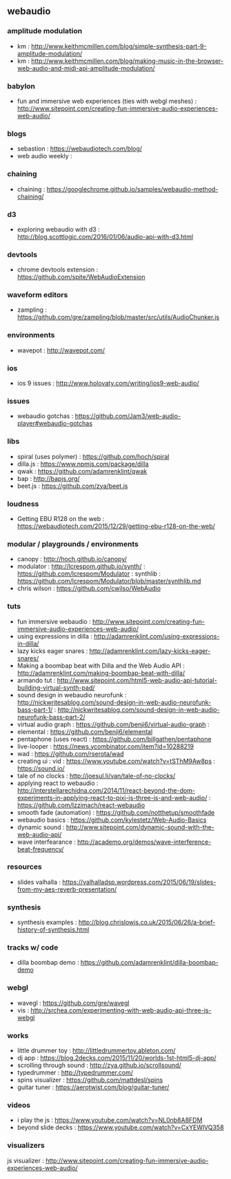 ## webaudio

### amplitude modulation
- km : http://www.keithmcmillen.com/blog/simple-synthesis-part-9-amplitude-modulation/
- km : http://www.keithmcmillen.com/blog/making-music-in-the-browser-web-audio-and-midi-api-amplitude-modulation/

### babylon
- fun and immersive web experiences (ties with webgl meshes) : http://www.sitepoint.com/creating-fun-immersive-audio-experiences-web-audio/

### blogs
- sebastion : https://webaudiotech.com/blog/
- web audio weekly :

### chaining
- chaining : https://googlechrome.github.io/samples/webaudio-method-chaining/

### d3
- exploring webaudio with d3 : http://blog.scottlogic.com/2016/01/06/audio-api-with-d3.html

### devtools
- chrome devtools extension : https://github.com/spite/WebAudioExtension              

### waveform editors
- zampling : https://github.com/gre/zampling/blob/master/src/utils/AudioChunker.js

### environments
- wavepot : http://wavepot.com/

### ios
- ios 9 issues : http://www.holovaty.com/writing/ios9-web-audio/                   

### issues
- webaudio gotchas : https://github.com/Jam3/web-audio-player#webaudio-gotchas

### libs
- spiral (uses polymer) : https://github.com/hoch/spiral
- dilla.js : https://www.npmjs.com/package/dilla
- qwak : https://github.com/adamrenklint/qwak
- bap : http://bapjs.org/
- beet.js : https://github.com/zya/beet.js                                                       

### loudness
- Getting EBU R128 on the web : https://webaudiotech.com/2015/12/29/getting-ebu-r128-on-the-web/

### modular / playgrounds / environments
- canopy : http://hoch.github.io/canopy/
- modulator : http://lcrespom.github.io/synth/ : https://github.com/lcrespom/Modulator : synthlib : https://github.com/lcrespom/Modulator/blob/master/synthlib.md
- chris wilson : https://github.com/cwilso/WebAudio

### tuts
- fun immersive webaudio : http://www.sitepoint.com/creating-fun-immersive-audio-experiences-web-audio/
- using expressions in dilla : http://adamrenklint.com/using-expressions-in-dilla/
- lazy kicks eager snares : http://adamrenklint.com/lazy-kicks-eager-snares/
- Making a boombap beat with Dilla and the Web Audio API : http://adamrenklint.com/making-boombap-beat-with-dilla/
- armando tut : http://www.sitepoint.com/html5-web-audio-api-tutorial-building-virtual-synth-pad/
- sound design in webaudio neurofunk : http://nickwritesablog.com/sound-design-in-web-audio-neurofunk-bass-part-1/   : http://nickwritesablog.com/sound-design-in-web-audio-neurofunk-bass-part-2/   
- virtual audio graph : https://github.com/benji6/virtual-audio-graph :                        
- elemental : https://github.com/benji6/elemental
- pentaphone (uses react) : https://github.com/billgathen/pentaphone                                       
- live-looper : https://news.ycombinator.com/item?id=10288219                                              
- wad : https://github.com/rserota/wad                                                                    
- creating ui : vid : https://www.youtube.com/watch?v=tSThM9Aw8ps : https://sound.io/
- tale of no clocks : http://joesul.li/van/tale-of-no-clocks/                                             
- applying react to webaudio : http://interstellarechidna.com/2014/11/react-beyond-the-dom-experiments-in-applying-react-to-pixi-js-three-js-and-web-audio/ : https://github.com/Izzimach/react-webaudio  
- smooth fade (automation) : https://github.com/notthetup/smoothfade            
- webaudio basics : https://github.com/kylestetz/Web-Audio-Basics                                       
- dynamic sound : http://www.sitepoint.com/dynamic-sound-with-the-web-audio-api/   
- wave interfearance : http://academo.org/demos/wave-interference-beat-frequency/                          

### resources
- slides valhalla : https://valhalladsp.wordpress.com/2015/06/19/slides-from-my-aes-reverb-presentation/  

### synthesis
- synthesis examples : http://blog.chrislowis.co.uk/2015/06/26/a-brief-history-of-synthesis.html           

### tracks w/ code
- dilla boombap demo : https://github.com/adamrenklint/dilla-boombap-demo

### webgl
- wavegl : https://github.com/gre/wavegl
- vis : http://srchea.com/experimenting-with-web-audio-api-three-js-webgl

### works
- little drummer toy : http://littledrummertoy.ableton.com/
- dj app : https://blog.2decks.com/2015/11/20/worlds-1st-html5-dj-app/
- scrolling through sound : http://zya.github.io/scrollsound/                                           
- typedrummer : http://typedrummer.com/                           
- spins visualizer : https://github.com/mattdesl/spins                                            
- guitar tuner : https://aerotwist.com/blog/guitar-tuner/                                                 

### videos
- i play the js : https://www.youtube.com/watch?v=NL0nb8A8FDM
- beyond slide decks : https://www.youtube.com/watch?v=CxYEWlVQ358

### visualizers
js visualizer : http://www.sitepoint.com/creating-fun-immersive-audio-experiences-web-audio/
